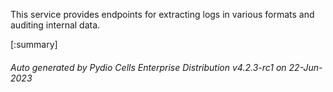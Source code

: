 






This service provides endpoints for extracting logs in various formats and auditing internal data.

[:summary]

###### Auto generated by Pydio Cells Enterprise Distribution v4.2.3-rc1 on 22-Jun-2023
